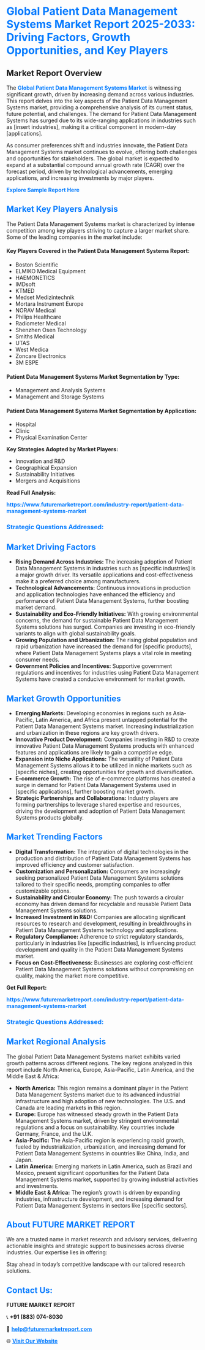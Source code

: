 <h1 style="color: #007BFF;">Global Patient Data Management Systems Market Report 2025-2033: Driving Factors, Growth Opportunities, and Key Players</h1>

<section id="overview">
<h2>Market Report Overview</h2>
<p>The <a href="https://www.futuremarketreport.com/industry-report/patient-data-management-systems-market" style="color: #007BFF; text-decoration: none;"><strong>Global Patient Data Management Systems Market</strong></a> is witnessing significant growth, driven by increasing demand across various industries. This report delves into the key aspects of the Patient Data Management Systems market, providing a comprehensive analysis of its current status, future potential, and challenges. The demand for Patient Data Management Systems has surged due to its wide-ranging applications in industries such as [insert industries], making it a critical component in modern-day [applications].</p>
<p>As consumer preferences shift and industries innovate, the Patient Data Management Systems market continues to evolve, offering both challenges and opportunities for stakeholders. The global market is expected to expand at a substantial compound annual growth rate (CAGR) over the forecast period, driven by technological advancements, emerging applications, and increasing investments by major players.</p>
</section>

<section id="overview">
<p><a href="https://www.futuremarketreport.com/request-sample/reportId=108625" style="color: #007BFF; text-decoration: none;"><strong>Explore Sample Report Here</strong></a></p>
</section>

<section id="key-players">
<h2 style="color: #007BFF;">Market Key Players Analysis</h2>
<p>The Patient Data Management Systems market is characterized by intense competition among key players striving to capture a larger market share. Some of the leading companies in the market include:</p>
<h4>Key Players Covered in the Patient Data Management Systems Report:</h4>
<ul><li>Boston Scientific</li><li>ELMIKO Medical Equipment</li><li>HAEMONETICS</li><li>IMDsoft</li><li>KTMED</li><li>Medset Medizintechnik</li><li>Mortara Instrument Europe</li><li>NORAV Medical</li><li>Philips Healthcare</li><li>Radiometer Medical</li><li>Shenzhen Osen Technology</li><li>Smiths Medical</li><li>UTAS</li><li>West Medica</li><li>Zoncare Electronics</li><li>3M ESPE</li></ul>
<h4>Patient Data Management Systems Market Segmentation by Type:</h4>
<ul><li>Management and Analysis Systems</li><li>Management and Storage Systems</li></ul>

<h4>Patient Data Management Systems Market Segmentation by Application:</h4>
<ul><li>Hospital</li><li>Clinic</li><li>Physical Examination Center</li></ul>
<p><strong>Key Strategies Adopted by Market Players:</strong></p>
<ul>
<li>Innovation and R&D</li>
<li>Geographical Expansion</li>
<li>Sustainability Initiatives</li>
<li>Mergers and Acquisitions</li>
</ul>
</section>

<section>
<p><strong>Read Full Analysis: </strong></p><a href="https://www.futuremarketreport.com/industry-report/patient-data-management-systems-market" style="color: #007BFF; text-decoration: none;"><strong>https://www.futuremarketreport.com/industry-report/patient-data-management-systems-market</strong></a>
<h3 style="color: #007BFF;">Strategic Questions Addressed:</h3>
</section>

<section id="driving-factors">
<h2 style="color: #007BFF;">Market Driving Factors</h2>
<ul>
<li><strong>Rising Demand Across Industries:</strong> The increasing adoption of Patient Data Management Systems in industries such as [specific industries] is a major growth driver. Its versatile applications and cost-effectiveness make it a preferred choice among manufacturers.</li>
<li><strong>Technological Advancements:</strong> Continuous innovations in production and application technologies have enhanced the efficiency and performance of Patient Data Management Systems, further boosting market demand.</li>
<li><strong>Sustainability and Eco-Friendly Initiatives:</strong> With growing environmental concerns, the demand for sustainable Patient Data Management Systems solutions has surged. Companies are investing in eco-friendly variants to align with global sustainability goals.</li>
<li><strong>Growing Population and Urbanization:</strong> The rising global population and rapid urbanization have increased the demand for [specific products], where Patient Data Management Systems plays a vital role in meeting consumer needs.</li>
<li><strong>Government Policies and Incentives:</strong> Supportive government regulations and incentives for industries using Patient Data Management Systems have created a conducive environment for market growth.</li>
</ul>
</section>

<section id="growth-opportunities">
<h2 style="color: #007BFF;">Market Growth Opportunities</h2>
<ul>
<li><strong>Emerging Markets:</strong> Developing economies in regions such as Asia-Pacific, Latin America, and Africa present untapped potential for the Patient Data Management Systems market. Increasing industrialization and urbanization in these regions are key growth drivers.</li>
<li><strong>Innovative Product Development:</strong> Companies investing in R&D to create innovative Patient Data Management Systems products with enhanced features and applications are likely to gain a competitive edge.</li>
<li><strong>Expansion into Niche Applications:</strong> The versatility of Patient Data Management Systems allows it to be utilized in niche markets such as [specific niches], creating opportunities for growth and diversification.</li>
<li><strong>E-commerce Growth:</strong> The rise of e-commerce platforms has created a surge in demand for Patient Data Management Systems used in [specific applications], further boosting market growth.</li>
<li><strong>Strategic Partnerships and Collaborations:</strong> Industry players are forming partnerships to leverage shared expertise and resources, driving the development and adoption of Patient Data Management Systems products globally.</li>
</ul>
</section>

<section id="trending-factors">
<h2 style="color: #007BFF;">Market Trending Factors</h2>
<ul>
<li><strong>Digital Transformation:</strong> The integration of digital technologies in the production and distribution of Patient Data Management Systems has improved efficiency and customer satisfaction.</li>
<li><strong>Customization and Personalization:</strong> Consumers are increasingly seeking personalized Patient Data Management Systems solutions tailored to their specific needs, prompting companies to offer customizable options.</li>
<li><strong>Sustainability and Circular Economy:</strong> The push towards a circular economy has driven demand for recyclable and reusable Patient Data Management Systems solutions.</li>
<li><strong>Increased Investment in R&D:</strong> Companies are allocating significant resources to research and development, resulting in breakthroughs in Patient Data Management Systems technology and applications.</li>
<li><strong>Regulatory Compliance:</strong> Adherence to strict regulatory standards, particularly in industries like [specific industries], is influencing product development and quality in the Patient Data Management Systems market.</li>
<li><strong>Focus on Cost-Effectiveness:</strong> Businesses are exploring cost-efficient Patient Data Management Systems solutions without compromising on quality, making the market more competitive.</li>
</ul>
</section>

<section>
<p><strong>Get Full Report: </strong></p><a href="https://www.futuremarketreport.com/industry-report/patient-data-management-systems-market" style="color: #007BFF; text-decoration: none;"><strong>https://www.futuremarketreport.com/industry-report/patient-data-management-systems-market</strong></a>
<h3 style="color: #007BFF;">Strategic Questions Addressed:</h3>
</section>


<section id="regional-analysis">
<h2 style="color: #007BFF;">Market Regional Analysis</h2>
<p>The global Patient Data Management Systems market exhibits varied growth patterns across different regions. The key regions analyzed in this report include North America, Europe, Asia-Pacific, Latin America, and the Middle East & Africa:</p>
<ul>
<li><strong>North America:</strong> This region remains a dominant player in the Patient Data Management Systems market due to its advanced industrial infrastructure and high adoption of new technologies. The U.S. and Canada are leading markets in this region.</li>
<li><strong>Europe:</strong> Europe has witnessed steady growth in the Patient Data Management Systems market, driven by stringent environmental regulations and a focus on sustainability. Key countries include Germany, France, and the U.K.</li>
<li><strong>Asia-Pacific:</strong> The Asia-Pacific region is experiencing rapid growth, fueled by industrialization, urbanization, and increasing demand for Patient Data Management Systems in countries like China, India, and Japan.</li>
<li><strong>Latin America:</strong> Emerging markets in Latin America, such as Brazil and Mexico, present significant opportunities for the Patient Data Management Systems market, supported by growing industrial activities and investments.</li>
<li><strong>Middle East & Africa:</strong> The region’s growth is driven by expanding industries, infrastructure development, and increasing demand for Patient Data Management Systems in sectors like [specific sectors].</li>
</ul>
</section>

<footer>
<h2 style="color: #007BFF;">About FUTURE MARKET REPORT</h2>
<p>We are a trusted name in market research and advisory services, delivering actionable insights and strategic support to businesses across diverse industries. Our expertise lies in offering:</p>

<p>Stay ahead in today’s competitive landscape with our tailored research solutions.</p>

<h2 style="color: #007BFF;">Contact Us:</h2>
<p><strong>FUTURE MARKET REPORT</strong></p>
<p>📞 <strong>+91 (883) 074-8030</strong></p>
<p>📧 <strong><a href="mailto:help@futuremarketreport.com" style="color: #007BFF;">help@futuremarketreport.com</a></strong></p>
<p>🌐 <strong><a href="https://www.futuremarketreport.com/" style="color: #007BFF;">Visit Our Website</a></strong></p>
</footer>